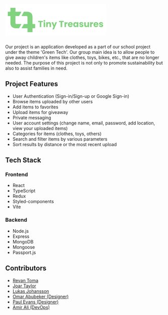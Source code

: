 # ![Logo](./backend//public//photos/logo-1.png)

Our project is an application developed as a part of our school project under the theme 'Green Tech'. Our group main idea is to allow people to give away children's items like clothes, toys, bikes, etc., that are no longer needed. The purpose of this project is not only to promote sustainability but also to assist families in need.

## Project Features

- User Authentication (Sign-in/Sign-up or Google Sign-in)
- Browse items uploaded by other users
- Add items to favorites
- Upload items for giveaway
- Private messaging
- User account settings (change name, email, password, add location, view your uploaded items)
- Categories for items (clothes, toys, others)
- Search and filter items by various parameters
- Sort results by distance or the most recent upload

## Tech Stack

### Frontend

- React
- TypeScript
- Redux
- Styled-components
- Vite

### Backend

- Node.js
- Express
- MongoDB
- Mongoose
- Passport.js

## Contributors

- [Revan Toma](https://github.com/RevanToma)
- [Joar Taylor](https://github.com/JoarTaylor)
- [Lukas Johansson](https://github.com/LukuxDev)
- [Omar Abubeker (Designer)](https://github.com/omarabubeker)
- [Paul Evans (Designer)](https://github.com/PaulEvans78)
- [Amir Ali (DevOps)](https://github.com/amirali108)
